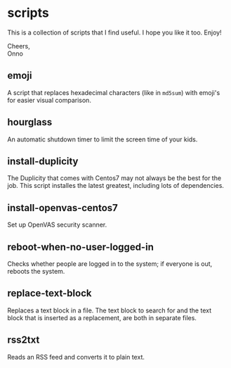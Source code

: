 scripts
=======

This is a collection of scripts that I find useful. I hope you like it too. Enjoy!

Cheers,<br/>
Onno

emoji
-----

A script that replaces hexadecimal characters (like in `md5sum`) with emoji's for easier visual comparison.

hourglass
---------

An automatic shutdown timer to limit the screen time of your kids.

install-duplicity
-----------------

The Duplicity that comes with Centos7 may not always be the best for the job. This script installes the latest greatest, including lots of dependencies.

install-openvas-centos7
-----------------------

Set up OpenVAS security scanner.

reboot-when-no-user-logged-in
-----------------------------

Checks whether people are logged in to the system; if everyone is out, reboots the system.

replace-text-block
------------------

Replaces a text block in a file. The text block to search for and the text block that is inserted as a replacement, are both in separate files.

rss2txt
-------

Reads an RSS feed and converts it to plain text.

